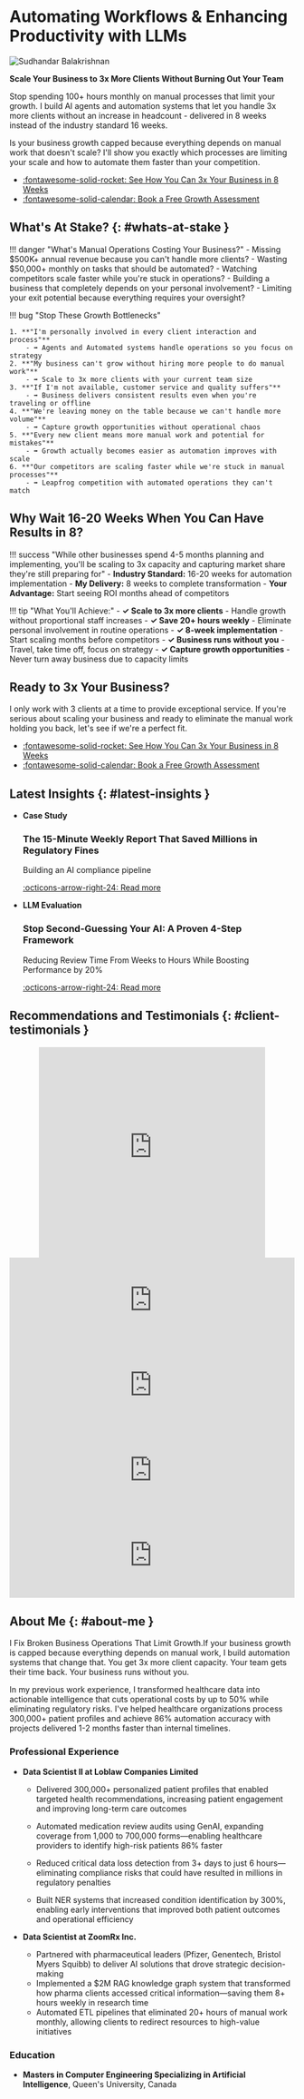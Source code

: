 # Automating Workflows & Enhancing Productivity with LLMs

<div class="profile-section" markdown>
<img src="assets/profile.jpg" alt="Sudhandar Balakrishnan" class="profile-photo">
<div class="profile-content" markdown>

**Scale Your Business to 3x More Clients Without Burning Out Your Team**

Stop spending 100+ hours monthly on manual processes that limit your growth. I build AI agents and automation systems that let you handle 3x more clients without an increase in headcount - delivered in 8 weeks instead of the industry standard 16 weeks.

Is your business growth capped because everything depends on manual work that doesn't scale?
I'll show you exactly which processes are limiting your scale and how to automate them faster than your competition.

</div>
</div>

<div class="grid cards" markdown>

- [:fontawesome-solid-rocket: See How You Can 3x Your Business in 8 Weeks](consulting.md)
- [:fontawesome-solid-calendar: Book a Free Growth Assessment](https://cal.com/sudhandar/discoverycall)

</div>

## What's At Stake? {: #whats-at-stake }

<div class="custom-section" id="what-is-at-stake-section" markdown="1">

!!! danger "What's Manual Operations Costing Your Business?"
    - Missing $500K+ annual revenue because you can't handle more clients?
    - Wasting $50,000+ monthly on tasks that should be automated?
    - Watching competitors scale faster while you're stuck in operations?
    - Building a business that completely depends on your personal involvement?
    - Limiting your exit potential because everything requires your oversight?
</div>

<div class="custom-section" id="growth-bottlenecks-section" markdown="1">

!!! bug "Stop These Growth Bottlenecks"

    1. **"I'm personally involved in every client interaction and process"** 
        - ➡️ Agents and Automated systems handle operations so you focus on strategy
    2. **"My business can't grow without hiring more people to do manual work"** 
        - ➡️ Scale to 3x more clients with your current team size
    3. **"If I'm not available, customer service and quality suffers"** 
        - ➡️ Business delivers consistent results even when you're traveling or offline
    4. **"We're leaving money on the table because we can't handle more volume"** 
        - ➡️ Capture growth opportunities without operational chaos
    5. **"Every new client means more manual work and potential for mistakes"** 
        - ➡️ Growth actually becomes easier as automation improves with scale
    6. **"Our competitors are scaling faster while we're stuck in manual processes"** 
        - ➡️ Leapfrog competition with automated operations they can't match
</div>

## Why Wait 16-20 Weeks When You Can Have Results in 8?

<div class="custom-section" id="why-wait-section" markdown="1">

!!! success "While other businesses spend 4-5 months planning and implementing, you'll be scaling to 3x capacity and capturing market share they're still preparing for"
    - **Industry Standard:** 16-20 weeks for automation implementation
    - **My Delivery:** 8 weeks to complete transformation
    - **Your Advantage:** Start seeing ROI months ahead of competitors

</div>

<div class="custom-section" id="what-you-will-achieve-section" markdown="1">

!!! tip "What You'll Achieve:"
    - **✓ Scale to 3x more clients** - Handle growth without proportional staff increases
    - **✓ Save 20+ hours weekly** - Eliminate personal involvement in routine operations
    - **✓ 8-week implementation** - Start scaling months before competitors
    - **✓ Business runs without you** - Travel, take time off, focus on strategy
    - **✓ Capture growth opportunities** - Never turn away business due to capacity limits
</div>

## Ready to 3x Your Business?

I only work with 3 clients at a time to provide exceptional service. If you're serious about scaling your business and ready to eliminate the manual work holding you back, let's see if we're a perfect fit.

<div class="grid cards" markdown>

- [:fontawesome-solid-rocket: See How You Can 3x Your Business in 8 Weeks](consulting.md)
- [:fontawesome-solid-calendar: Book a Free Growth Assessment](https://cal.com/sudhandar/discoverycall)


</div>


## Latest Insights {: #latest-insights }

<div class="grid cards" markdown>

- **Case Study**
    
    ### The 15-Minute Weekly Report That Saved Millions in Regulatory Fines
    
    Building an AI compliance pipeline
    
    [:octicons-arrow-right-24: Read more](blog/compliance-pipeline-blog-markdown.md)

- **LLM Evaluation**
    
    ### Stop Second-Guessing Your AI: A Proven 4-Step Framework
    
    Reducing Review Time From Weeks to Hours While Boosting Performance by 20%
    
    [:octicons-arrow-right-24: Read more](blog/llm-eval-blog.md)

</div>

## Recommendations and Testimonials {: #client-testimonials }

<div style="text-align: center;">
<iframe width="400px" height="371px" src="https://embed-v2.testimonial.to/v/9edb6a6a-c85d-4692-89ad-4f37ffc3a4b8" frameborder="0" scrolling="no" allow="accelerometer; autoplay; encrypted-media; gyroscope; picture-in-picture" allowfullscreen="" style="max-width: 100%;"></iframe>
</div>

<script type="text/javascript" src="https://testimonial.to/js/iframeResizer.min.js"></script>
<iframe id="testimonialto-embed-text--OWMKEfypM_aMQczS2gv" src="https://embed-v2.testimonial.to/text/-OWMKEfypM_aMQczS2gv" frameborder="0" scrolling="no" width="100%"></iframe>
<script type="text/javascript">iFrameResize({log: false, checkOrigin: false}, "#testimonialto-embed-text--OWMKEfypM_aMQczS2gv");</script>

<script type="text/javascript" src="https://testimonial.to/js/iframeResizer.min.js"></script>
<iframe id="testimonialto-embed-text--ONt8gzMLoq_4q6iicRW" src="https://embed-v2.testimonial.to/text/-ONt8gzMLoq_4q6iicRW" frameborder="0" scrolling="no" width="100%"></iframe>
<script type="text/javascript">iFrameResize({log: false, checkOrigin: false}, "#testimonialto-embed-text--ONt8gzMLoq_4q6iicRW");</script>

<script type="text/javascript" src="https://testimonial.to/js/iframeResizer.min.js"></script>
<iframe id="testimonialto-embed-text--OWMUIoE47jhS99Z2Prk" src="https://embed-v2.testimonial.to/text/-OWMUIoE47jhS99Z2Prk" frameborder="0" scrolling="no" width="100%"></iframe>
<script type="text/javascript">iFrameResize({log: false, checkOrigin: false}, "#testimonialto-embed-text--OWMUIoE47jhS99Z2Prk");</script>

<script type="text/javascript" src="https://testimonial.to/js/iframeResizer.min.js"></script>
<iframe id="testimonialto-embed-text--OWMTTBwpeubia-vYFD4" src="https://embed-v2.testimonial.to/text/-OWMTTBwpeubia-vYFD4" frameborder="0" scrolling="no" width="100%"></iframe>
<script type="text/javascript">iFrameResize({log: false, checkOrigin: false}, "#testimonialto-embed-text--OWMTTBwpeubia-vYFD4");</script>

## About Me {: #about-me }

I Fix Broken Business Operations That Limit Growth.If your business growth is capped because everything depends on manual work, I build automation systems that change that. You get 3x more client capacity. Your team gets their time back. Your business runs without you.

In my previous work experience, I transformed healthcare data into actionable intelligence that cuts operational costs by up to 50% while eliminating regulatory risks. I've helped healthcare organizations process 300,000+ patient profiles and achieve 86% automation accuracy with projects delivered 1-2 months faster than internal timelines.

### Professional Experience

- **Data Scientist II at Loblaw Companies Limited**
    - Delivered 300,000+ personalized patient profiles that enabled targeted health recommendations, increasing patient engagement and improving long-term care outcomes
   
    - Automated medication review audits using GenAI, expanding coverage from 1,000 to 700,000 forms—enabling healthcare providers to identify high-risk patients 86% faster
   
    - Reduced critical data loss detection from 3+ days to just 6 hours—eliminating compliance risks that could have resulted in millions in regulatory penalties
   
    - Built NER systems that increased condition identification by 300%, enabling early interventions that improved both patient outcomes and operational efficiency


- **Data Scientist at ZoomRx Inc.**
    - Partnered with pharmaceutical leaders (Pfizer, Genentech, Bristol Myers Squibb) to deliver AI solutions that drove strategic decision-making
    - Implemented a $2M RAG knowledge graph system that transformed how pharma clients accessed critical information—saving them 8+ hours weekly in research time
    - Automated ETL pipelines that eliminated 20+ hours of manual work monthly, allowing clients to redirect resources to high-value initiatives
   

### Education

- **Masters in Computer Engineering Specializing in Artificial Intelligence**, Queen's University, Canada
